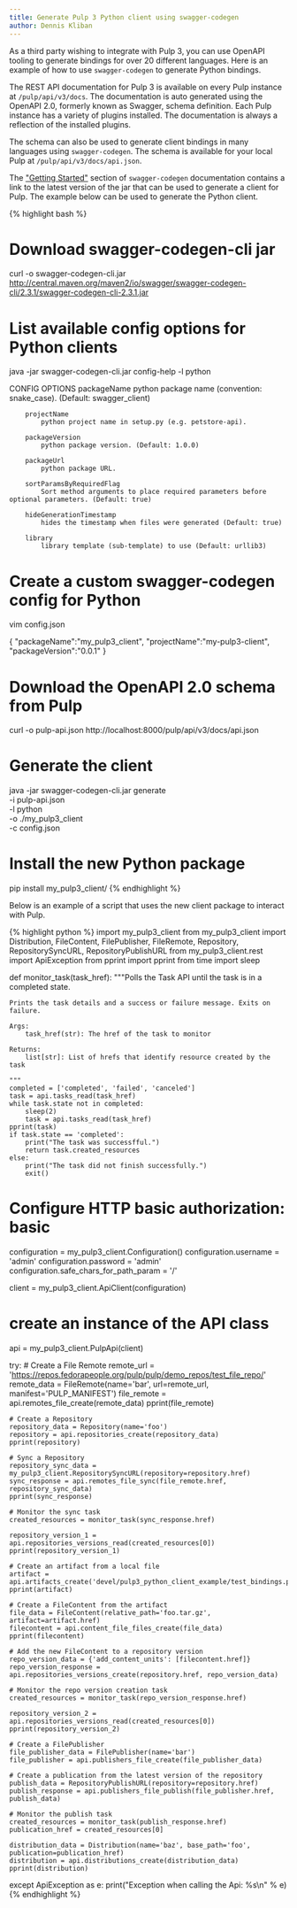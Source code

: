 ```yaml
---
title: Generate Pulp 3 Python client using swagger-codegen
author: Dennis Kliban
---
```

As a third party wishing to integrate with Pulp 3, you can use OpenAPI tooling to generate bindings
for over 20 different languages. Here is an example of how to use `swagger-codegen` to generate
Python bindings.

The REST API documentation for Pulp 3 is available on every Pulp instance at `/pulp/api/v3/docs`.
The documentation is auto generated using the OpenAPI 2.0, formerly known as Swagger, schema
definition. Each Pulp instance has a variety of plugins installed. The documentation is always a
reflection of the installed plugins.

The schema can also be used to generate client bindings in many languages using `swagger-codegen`.
The schema is available for your local Pulp at `/pulp/api/v3/docs/api.json`.

The ["Getting Started"](https://github.com/swagger-api/swagger-codegen#getting-started) section of
`swagger-codegen` documentation contains a link to the latest version of the jar that can be used
to generate a client for Pulp. The example below can be used to generate the Python client.

{% highlight bash %}
# Download swagger-codegen-cli jar
curl -o swagger-codegen-cli.jar http://central.maven.org/maven2/io/swagger/swagger-codegen-cli/2.3.1/swagger-codegen-cli-2.3.1.jar

# List available config options for Python clients
java -jar swagger-codegen-cli.jar config-help -l python


CONFIG OPTIONS
        packageName
            python package name (convention: snake_case). (Default: swagger_client)

        projectName
            python project name in setup.py (e.g. petstore-api).

        packageVersion
            python package version. (Default: 1.0.0)

        packageUrl
            python package URL.

        sortParamsByRequiredFlag
            Sort method arguments to place required parameters before optional parameters. (Default: true)

        hideGenerationTimestamp
            hides the timestamp when files were generated (Default: true)

        library
            library template (sub-template) to use (Default: urllib3)

# Create a custom swagger-codegen config for Python
vim config.json

{
  "packageName":"my_pulp3_client",
  "projectName":"my-pulp3-client",
  "packageVersion":"0.0.1"
}

# Download the OpenAPI 2.0 schema from Pulp
curl -o pulp-api.json http://localhost:8000/pulp/api/v3/docs/api.json

# Generate the client
java -jar swagger-codegen-cli.jar generate \
  -i pulp-api.json \
  -l python \
  -o ./my_pulp3_client \
  -c config.json

# Install the new Python package
pip install my_pulp3_client/
{% endhighlight %}

Below is an example of a script that uses the new client package to interact with Pulp.

{% highlight python %}
import my_pulp3_client
from my_pulp3_client import Distribution, FileContent, FilePublisher, FileRemote, Repository, \
    RepositorySyncURL, RepositoryPublishURL
from my_pulp3_client.rest import ApiException
from pprint import pprint
from time import sleep


def monitor_task(task_href):
    """Polls the Task API until the task is in a completed state.

    Prints the task details and a success or failure message. Exits on failure.

    Args:
        task_href(str): The href of the task to monitor

    Returns:
        list[str]: List of hrefs that identify resource created by the task

    """
    completed = ['completed', 'failed', 'canceled']
    task = api.tasks_read(task_href)
    while task.state not in completed:
        sleep(2)
        task = api.tasks_read(task_href)
    pprint(task)
    if task.state == 'completed':
        print("The task was successfful.")
        return task.created_resources
    else:
        print("The task did not finish successfully.")
        exit()


# Configure HTTP basic authorization: basic
configuration = my_pulp3_client.Configuration()
configuration.username = 'admin'
configuration.password = 'admin'
configuration.safe_chars_for_path_param = '/'

client = my_pulp3_client.ApiClient(configuration)

# create an instance of the API class
api = my_pulp3_client.PulpApi(client)

try:
    # Create a File Remote
    remote_url = 'https://repos.fedorapeople.org/pulp/pulp/demo_repos/test_file_repo/'
    remote_data = FileRemote(name='bar', url=remote_url, manifest='PULP_MANIFEST')
    file_remote = api.remotes_file_create(remote_data)
    pprint(file_remote)

    # Create a Repository
    repository_data = Repository(name='foo')
    repository = api.repositories_create(repository_data)
    pprint(repository)

    # Sync a Repository
    repository_sync_data = my_pulp3_client.RepositorySyncURL(repository=repository.href)
    sync_response = api.remotes_file_sync(file_remote.href, repository_sync_data)
    pprint(sync_response)

    # Monitor the sync task
    created_resources = monitor_task(sync_response.href)

    repository_version_1 = api.repositories_versions_read(created_resources[0])
    pprint(repository_version_1)

    # Create an artifact from a local file
    artifact = api.artifacts_create('devel/pulp3_python_client_example/test_bindings.py')
    pprint(artifact)

    # Create a FileContent from the artifact
    file_data = FileContent(relative_path='foo.tar.gz', artifact=artifact.href)
    filecontent = api.content_file_files_create(file_data)
    pprint(filecontent)

    # Add the new FileContent to a repository version
    repo_version_data = {'add_content_units': [filecontent.href]}
    repo_version_response = api.repositories_versions_create(repository.href, repo_version_data)

    # Monitor the repo version creation task
    created_resources = monitor_task(repo_version_response.href)

    repository_version_2 = api.repositories_versions_read(created_resources[0])
    pprint(repository_version_2)

    # Create a FilePublisher
    file_publisher_data = FilePublisher(name='bar')
    file_publisher = api.publishers_file_create(file_publisher_data)

    # Create a publication from the latest version of the repository
    publish_data = RepositoryPublishURL(repository=repository.href)
    publish_response = api.publishers_file_publish(file_publisher.href, publish_data)

    # Monitor the publish task
    created_resources = monitor_task(publish_response.href)
    publication_href = created_resources[0]

    distribution_data = Distribution(name='baz', base_path='foo', publication=publication_href)
    distribution = api.distributions_create(distribution_data)
    pprint(distribution)
except ApiException as e:
    print("Exception when calling the Api: %s\n" % e)
{% endhighlight %}
